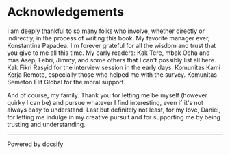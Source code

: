 # Acknowledgements

I am deeply thankful to so many folks who involve, whether directly or indirectly, in the process of writing this book. My favorite manager ever, Konstantina Papadea. I'm forever grateful for all the wisdom and trust that you give to me all this time. My early readers: Kak Tere, mbak Ocha and mas Asep, Febri, Jimmy, and some others that I can't possibly list all here. Kak Fikri Rasyid for the interview session in the early days. Komunitas Kami Kerja Remote, especially those who helped me with the survey. Komunitas Semeton Elit Global for the moral support. 

And of course, my family. Thank you for letting me be myself (however quirky I can be) and pursue whatever I find interesting, even if it's not always easy to understand. Last but definitely not least, for my love, Daniel, for letting me indulge in my creative pursuit and for supporting me by being trusting and understanding.

----

<a href="https://docsify.js.org" target="_blank" style="color: inherit; font-weight: normal; text-decoration: none;">Powered by docsify</a>
